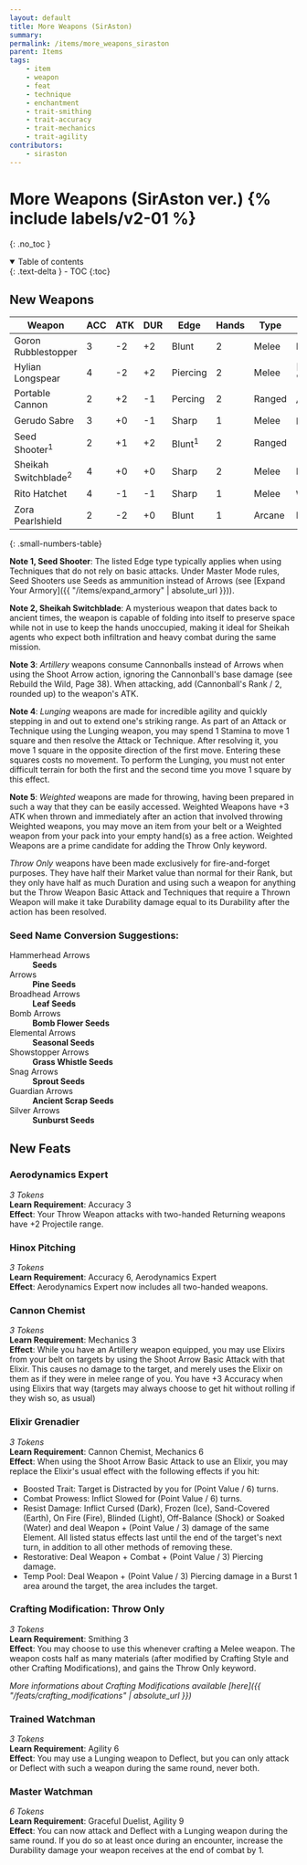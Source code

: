 ```yaml
---
layout: default
title: More Weapons (SirAston)
summary:
permalink: /items/more_weapons_siraston
parent: Items
tags:
    - item
    - weapon
    - feat
    - technique
    - enchantment
    - trait-smithing
    - trait-accuracy
    - trait-mechanics
    - trait-agility
contributors:
    - siraston
---
```


# More Weapons (SirAston ver.) {% include labels/v2-01 %}
{: .no_toc }

<details open markdown="block">
  <summary>
    Table of contents
  </summary>
  {: .text-delta }
- TOC
{:toc}
</details>

## New Weapons

| Weapon                          | ACC | ATK | DUR | Edge                 | Hands | Type   | Keywords                                          |
|---------------------------------|-----|-----|-----|----------------------|-------|--------|---------------------------------------------------|
| Goron Rubblestopper             | 3   | -2  | +2  | Blunt                | 2     | Melee  | Defensive, Sweeping                               |
| Hylian Longspear                | 4   | -2  | +2  | Piercing             | 2     | Melee  | [Extending]({{ "/items/expand_armory/extending" | absolute_url }}), Sweeping                   |
| Portable Cannon                 | 2   | +2  | -1  | Percing              | 2     | Ranged | Artillery<sup>3</sup>                             |
| Gerudo Sabre                    | 3   | +0  | -1  | Sharp                | 1     | Melee  | Lunging<sup>4</sup>                               |
| Seed Shooter<sup>1</sup>        | 2   | +1  | +2  | Blunt<sup>1</sup>    | 2     | Ranged |                                                   |
| Sheikah Switchblade<sup>2</sup> | 4   | +0  | +0  | Sharp                | 2     | Melee  | Hands-Free, Sweeping                              |
| Rito Hatchet                    | 4   | -1  | -1  | Sharp                | 1     | Melee  | Weighted<sup>5</sup>                              |
| Zora Pearlshield                | 2   | -2  | +0  | Blunt                | 1     | Arcane | Defensive, Wizardly                               |
{: .small-numbers-table}

**Note 1, Seed Shooter**: The listed Edge type typically applies when using Techniques that do not rely on basic attacks. Under Master Mode rules, Seed Shooters use Seeds as ammunition instead of Arrows (see [Expand Your Armory]({{ "/items/expand_armory" | absolute_url }})).

**Note 2, Sheikah Switchblade**: A mysterious weapon that dates back to ancient times, the weapon is capable of folding into itself to preserve space while not in use to keep the hands unoccupied, making it ideal for Sheikah agents who expect both infiltration and heavy combat during the same mission.

**Note 3**: *Artillery* weapons consume Cannonballs instead of Arrows when using the Shoot Arrow action, ignoring the Cannonball's base damage (see Rebuild the Wild, Page 38). When attacking, add (Cannonball's Rank / 2, rounded up) to the weapon's ATK.

**Note 4**: *Lunging* weapons are made for incredible agility and quickly stepping in and out to extend one's striking range. As part of an Attack or Technique using the Lunging weapon, you may spend 1 Stamina to move 1 square and then resolve the Attack or Technique. After resolving it, you move 1 square in the opposite direction of the first move. Entering these squares costs no movement. To perform the Lunging, you must not enter difficult terrain for both the first and the second time you move 1 square by this effect.

**Note 5**: *Weighted* weapons are made for throwing, having been prepared in such a way that they can be easily accessed. Weighted Weapons have +3 ATK when thrown and immediately after an action that involved throwing Weighted weapons, you may move an item from your belt or a Weighted weapon from your pack into your empty hand(s) as a free action. Weighted Weapons are a prime candidate for adding the Throw Only keyword.

*Throw Only* weapons have been made exclusively for fire-and-forget purposes. They have half their Market value than normal for their Rank, but they only have half as much Duration and using such a weapon for anything but the Throw Weapon Basic Attack and Techniques that require a Thrown Weapon will make it take Durability damage equal to its Durability after the action has been resolved. 

### Seed Name Conversion Suggestions:

<dl>
  <dt>Hammerhead Arrows</dt>
  <dd><strong>Seeds</strong></dd>

  <dt>Arrows</dt>
  <dd><strong>Pine Seeds</strong></dd>

  <dt>Broadhead Arrows</dt>
  <dd><strong>Leaf Seeds</strong></dd>

  <dt>Bomb Arrows</dt>
  <dd><strong>Bomb Flower Seeds</strong></dd>

  <dt>Elemental Arrows</dt>
  <dd><strong>Seasonal Seeds</strong></dd>

  <dt>Showstopper Arrows</dt>
  <dd><strong>Grass Whistle Seeds</strong></dd>

  <dt>Snag Arrows</dt>
  <dd><strong>Sprout Seeds</strong></dd>

  <dt>Guardian Arrows</dt>
  <dd><strong>Ancient Scrap Seeds</strong></dd>

  <dt>Silver Arrows</dt>
  <dd><strong>Sunburst Seeds</strong></dd>
</dl>

## New Feats

### Aerodynamics Expert
*3 Tokens*  
**Learn Requirement**: Accuracy 3  
**Effect**: Your Throw Weapon attacks with two-handed Returning weapons have +2 Projectile range.

### Hinox Pitching
*3 Tokens*  
**Learn Requirement**: Accuracy 6, Aerodynamics Expert  
**Effect**: Aerodynamics Expert now includes all two-handed weapons.

### Cannon Chemist
*3 Tokens*  
**Learn Requirement**: Mechanics 3  
**Effect**: While you have an Artillery weapon equipped, you may use Elixirs from your belt on targets by using the Shoot Arrow Basic Attack with that Elixir. This causes no damage to the target, and merely uses the Elixir on them as if they were in melee range of you. You have +3 Accuracy when using Elixirs that way (targets may always choose to get hit without rolling if they wish so, as usual)

### Elixir Grenadier
*3 Tokens*  
**Learn Requirement**: Cannon Chemist, Mechanics 6  
**Effect**: When using the Shoot Arrow Basic Attack to use an Elixir, you may replace the Elixir's usual effect with the following effects if you hit:  
- Boosted Trait: Target is Distracted by you for (Point Value / 6) turns.
- Combat Prowess: Inflict Slowed for (Point Value / 6) turns.
- Resist Damage: Inflict Cursed (Dark), Frozen (Ice), Sand-Covered (Earth), On Fire (Fire), Blinded (Light), Off-Balance (Shock) or Soaked (Water) and deal Weapon + (Point Value / 3) damage of the same Element. All listed status effects last until the end of the target's next turn, in addition to all other methods of removing these.
- Restorative: Deal Weapon + Combat + (Point Value / 3) Piercing damage.
- Temp Pool: Deal Weapon + (Point Value / 3) Piercing damage in a Burst 1 area around the target, the area includes the target.

### Crafting Modification: Throw Only
*3 Tokens*  
**Learn Requirement**: Smithing 3  
**Effect**: You may choose to use this whenever crafting a Melee weapon. The weapon costs half as many materials (after modified by Crafting Style and other Crafting Modifications), and gains the Throw Only keyword.

*More informations about Crafting Modifications available [here]({{ "/feats/crafting_modifications" | absolute_url }})*

### Trained Watchman
*3 Tokens*  
**Learn Requirement**: Agility 6  
**Effect**: You may use a Lunging weapon to Deflect, but you can only attack or Deflect with such a weapon during the same round, never both.

### Master Watchman
*6 Tokens*  
**Learn Requirement**: Graceful Duelist, Agility 9  
**Effect**: You can now attack and Deflect with a Lunging weapon during the same round. If you do so at least once during an encounter, increase the Durability damage your weapon receives at the end of combat by 1.